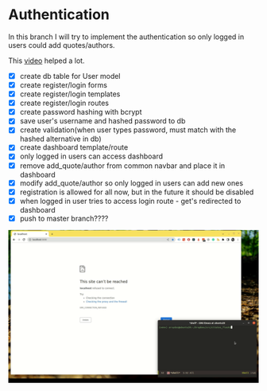 # Authentication

In this branch I will try to implement the authentication so only
logged in users could add quotes/authors.

This
[video](https://www.youtube.com/watch?v=71EU8gnZqZQ&ab_channel=ArpanNeupane)
helped a lot.

- [x] create db table for User model
- [x] create register/login forms
- [x] create register/login templates
- [x] create register/login routes
- [x] create password hashing with bcrypt
- [x] save user's username and hashed password to db
- [x] create validation(when user types password, must match with the
      hashed alternative in db)
- [x] create dashboard template/route
- [x] only logged in users can access dashboard
- [x] remove add_quote/author from common navbar and place it in dashboard
- [x] modify add_quote/author so only logged in users can add new ones
- [x] registration is allowed for all now, but in the future it should be
      disabled
- [x] when logged in user tries to access login route - get's
      redirected to dashboard
- [x] push to master branch????

![demo](./demo.gif "demo of the branch")

